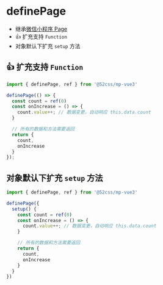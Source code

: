# definePage

* 继承[微信小程序 Page](https://developers.weixin.qq.com/miniprogram/dev/reference/api/Page.html)
* 👍 扩充支持 `Function`
* 对象默认下扩充 `setup` 方法

## 👍 扩充支持 `Function`

```ts
import { definePage, ref } from '@52css/mp-vue3'

definePage(() => {
  const count = ref(0)
  const onIncrease = () => {
    count.value++; // 数据变更，自动响应 this.data.count
  }

  // 所有的数据和方法需要返回
  return {
    count,
    onIncrease
  }
});
```

## 对象默认下扩充 `setup` 方法

```ts
import { definePage, ref } from '@52css/mp-vue3'

definePage({
  setup() {
    const count = ref(0)
    const onIncrease = () => {
      count.value++; // 数据变更，自动响应 this.data.count
    }

    // 所有的数据和方法需要返回
    return {
      count,
      onIncrease
    }
  }
})
```